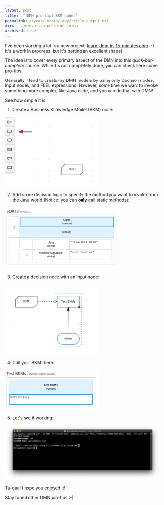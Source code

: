 ```yaml
---
layout: post
title:  "[DMN pro-tip] BKM nodes"
permalink: /:year/:month/:day/:title:output_ext
date:   2020-01-20 00:00:00 -0300
archived: true
---
```


I've been working a lot in a new project: [learn-dmn-in-15-minutes.com](http://learn-dmn-in-15-minutes.com) :-) It's a work in progress, but it's getting an excellent shape!

The idea is to cover every primary aspect of the DMN into this _quick-but-complete_ course. While it's not completely done, you can check here some pro-tips.

Generally, I tend to create my DMN models by using only Decision nodes, Input nodes, and FEEL expressions. However, some time we want to invoke something more complex, like Java code, and you can do that with DMN!

See how simple it is:

1) Create a Business Knowledge Model (BKM) node:
<img src="/assets/pro-tip-bkm-nodes-1.png" class="custom-width" style="max-width: 60%" alt="Step 1" title="Step 1" />

2) Add some decision logic to specify the method you want to invoke from the Java world (Notice: you can **only** call static methods):
<img src="/assets/pro-tip-bkm-nodes-2.png" class="custom-width" style="max-width: 75%" alt="Step 2" title="Step 2" />

3) Create a decision node with an input node:
<img src="/assets/pro-tip-bkm-nodes-3.png" class="custom-width" style="max-width: 60%" alt="Step 3" title="Step 3" />

4) Call your BKM there:
<img src="/assets/pro-tip-bkm-nodes-4.png" class="custom-width" style="max-width: 60%" alt="Step 4" title="Step 4" />

5) Let's see it working:
<img src="/assets/pro-tip-bkm-nodes-5.png" class="custom-width" style="max-width: 100%" alt="Step 5" title="Step 5" />

Ta-daa! I hope you enjoyed it!

Stay tuned other DMN pro-tips :-)
